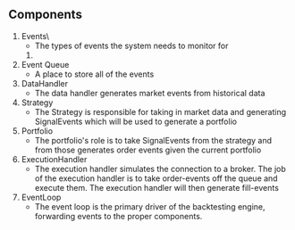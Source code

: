 ## Components 
1. Events\
	- The types of events the system needs to monitor for
	1. 
3. Event Queue
	- A place to store all of the events
4. DataHandler
	- The data handler generates market events from historical data
5. Strategy
	- The Strategy is responsible for taking in market data and generating SignalEvents which will be used to generate a portfolio
6. Portfolio
	- The portfolio's role is to take SignalEvents from the strategy and from those generates order events given the current portfolio
7. ExecutionHandler
	- The execution handler simulates the connection to a broker. The job of the execution handler is to take order-events off the queue and execute them. The execution handler will then generate fill-events
8. EventLoop
	- The event loop is the primary driver of the backtesting engine, forwarding events to the proper components.
